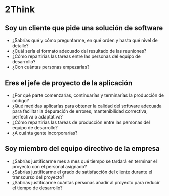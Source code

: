 # 2Think

## Soy un cliente que pide una solución de software

- ¿Sabrías qué y cómo preguntarme, en qué orden y hasta qué nivel de detalle?
- ¿Cuál sería el formato adecuado del resultado de las reuniones?
- ¿Cómo repartirías las tareas entre las personas del equipo de desarrollo?
- ¿Con cuántas personas empezarías?

## Eres el jefe de proyecto de la aplicación

- ¿Por qué parte comenzarías, continuarías y terminarías la producción de código?
- ¿Qué medidas aplicarías para obtener la calidad del software adecuada para facilitar la depuración de errores, mantenibilidad correctiva, perfectiva o adaptativa?
- ¿Cómo repartirías las tareas de producción entre las personas del equipo de desarrollo? 
- ¿A cuánta gente incorporarías?

## Soy miembro del equipo directivo de la empresa

- ¿Sabrías justificarme mes a mes qué tiempo se tardará en terminar el proyecto con el personal asignado?
- ¿Sabrías justificarme el grado de satisfacción del cliente durante el transcurso del proyecto?
- ¿Sabrías justificarme cuántas personas añadir al proyecto para reducir el tiempo de desarrollo?